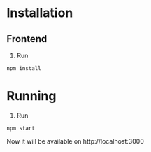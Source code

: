 # Installation
## Frontend
1. Run
```
npm install
```

# Running
1. Run
```
npm start
```

Now it will be available on http://localhost:3000
